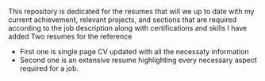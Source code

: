 This repository is dedicated for the resumes that will we up to date with my current achievement, relevant projects, and sections that are required according to the job description along with certifications and skills
I have added Two resumes for the reference 
- First one is single page CV updated with all the necessaty information
- Second one is an extensive resume highlighting every necessary aspect required for a job.
